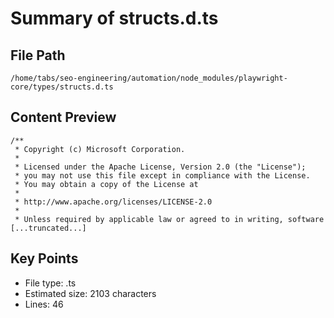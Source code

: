 # Summary of structs.d.ts
  
## File Path
`/home/tabs/seo-engineering/automation/node_modules/playwright-core/types/structs.d.ts`

## Content Preview
```
/**
 * Copyright (c) Microsoft Corporation.
 *
 * Licensed under the Apache License, Version 2.0 (the "License");
 * you may not use this file except in compliance with the License.
 * You may obtain a copy of the License at
 *
 * http://www.apache.org/licenses/LICENSE-2.0
 *
 * Unless required by applicable law or agreed to in writing, software
[...truncated...]
```

## Key Points
- File type: .ts
- Estimated size: 2103 characters
- Lines: 46
